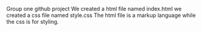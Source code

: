 Group one github project
We created a html file named index.html
we created a css file named style.css
The html file is a  markup language while the css is for styling.
